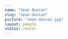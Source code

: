```yaml
---
name: "Sean Duncan"
slug: "sean-duncan"
picture: "sean-duncan.jpg"
layout: people
status: roster
---
```


